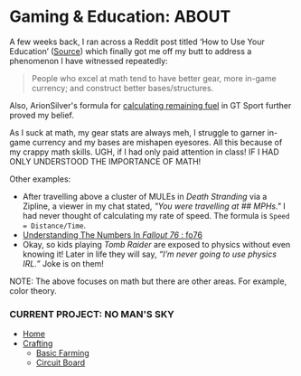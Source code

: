 # Gaming & Education: ABOUT

A few weeks back, I ran across a Reddit post titled ‘How to Use Your Education’ ([Source](https://www.reddit.com/r/coolguides/comments/fiv1aj/how_to_use_your_education/)) which finally got me off my butt to address a phenomenon I have witnessed repeatedly: 
 > People who excel at math tend to have better gear, more in-game currency; and construct better bases/structures.
 
Also, ArionSilver's formula for [calculating remaining fuel](https://github.com/iMorpheus/Gaming/blob/master/Games/GTSPort/Refuelling.md) in GT Sport further proved my belief.

As I suck at math, my gear stats are always meh, I struggle to garner in-game currency and my bases are mishapen eyesores. All this because of my crappy math skills. UGH, if I had only paid attention in class! IF I HAD ONLY UNDERSTOOD THE IMPORTANCE OF MATH!

Other examples: 
- After travelling above a cluster of MULEs in _Death Stranding_ via a Zipline, a viewer in my chat stated, _"You were travelling at ## MPHs."_ I had never thought of calculating my rate of speed. The formula is `Speed = Distance/Time`.
- [Understanding The Numbers In _Fallout 76_ : fo76](https://www.reddit.com/r/fo76/comments/ftdw19/understanding_the_numbers_in_fallout_76/)
- Okay, so kids playing _Tomb Raider_ are exposed to physics without even knowing it!
Later in life they will say, _“I’m never going to use physics IRL.”_ Joke is on them!

NOTE: The above focuses on math but there are other areas. For example, color theory.

### CURRENT PROJECT: NO MAN'S SKY
- [Home](https://github.com/iMorpheus/Gaming/blob/master/Games/NoMansSky/ReadMe.md)
- [Crafting](https://github.com/iMorpheus/Gaming/tree/master/Games/NoMansSky/Crafting)
  * [Basic Farming](https://github.com/iMorpheus/Gaming/blob/master/Games/NoMansSky/Crafting/farmingMath.md)
  * [Circuit Board](https://github.com/iMorpheus/Gaming/blob/master/Games/NoMansSky/Crafting/circuitBoards.md)



